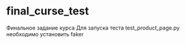 # final_curse_test
Финальное задание курса
Для запуска теста test_product_page.py необходимо установить faker
